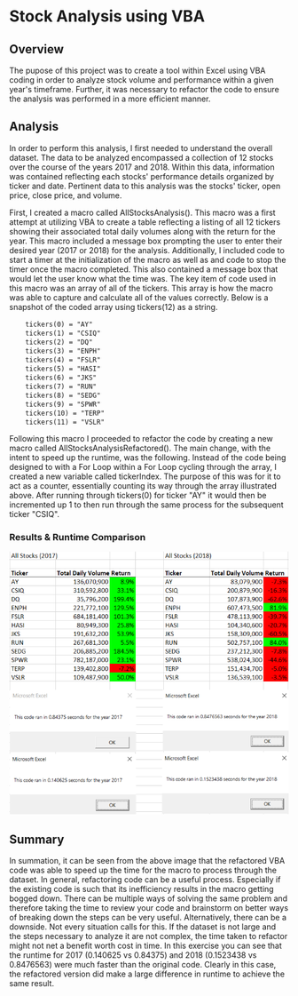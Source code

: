 # Stock Analysis using VBA

## Overview
The pupose of this project was to create a tool within Excel using VBA coding in order to analyze stock volume and performance within a given year's timeframe. Further, it was necessary to refactor the code to ensure the analysis was performed in a more efficient manner.

## Analysis
In order to perform this analysis, I first needed to understand the overall dataset. The data to be analyzed encompassed a collection of 12 stocks over the course of the years 2017 and 2018. Within this data, information was contained reflecting each stocks' performance details organized by ticker and date. Pertinent data to this analysis was the stocks' ticker, open price, close price, and volume.

First, I created a macro called AllStocksAnalysis(). This macro was a first attempt at utilizing VBA to create a table reflecting a listing of all 12 tickers showing their associated total daily volumes along with the return for the year. This macro included a message box prompting the user to enter their desired year (2017 or 2018) for the analysis. Additionally, I included code to start a timer at the initialization of the macro as well as and code to stop the timer once the macro completed. This also contained a message box that would let the user know what the time was. The key item of code used in this macro was an array of all of the tickers. This array is how the macro was able to capture and calculate all of the values correctly. Below is a snapshot of the coded array using tickers(12) as a string.
    
        tickers(0) = "AY"
        tickers(1) = "CSIQ"
        tickers(2) = "DQ"
        tickers(3) = "ENPH"
        tickers(4) = "FSLR"
        tickers(5) = "HASI"
        tickers(6) = "JKS"
        tickers(7) = "RUN"
        tickers(8) = "SEDG"
        tickers(9) = "SPWR"
        tickers(10) = "TERP"
        tickers(11) = "VSLR" 

Following this macro I proceeded to refactor the code by creating a new macro called AllStocksAnalysisRefactored(). The main change, with the intent to speed up the runtime, was the following. Instead of the code being designed to with a For Loop within a For Loop cycling through the array, I created a new variable called tickerIndex. The purpose of this was for it to act as a counter, essentially counting its way through the array illustrated above. After running through tickers(0) for ticker "AY" it would then be incremented up 1 to then run through the same process for the subsequent ticker "CSIQ".

### Results & Runtime Comparison
![VBA Challenge Time Comparison](/Resources/VBA_Challenge_Time_Comparison.png "VBA Challenge Time Comparison")

## Summary
In summation, it can be seen from the above image that the refactored VBA code was able to speed up the time for the macro to process through the dataset. In general, refactoring code can be a useful process. Especially if the existing code is such that its inefficiency results in the macro getting bogged down. There can be multiple ways of solving the same problem and therefore taking the time to review your code and brainstorm on better ways of breaking down the steps can be very useful. Alternatively, there can be a downside. Not every situation calls for this. If the dataset is not large and the steps necessary to analyze it are not complex, the time taken to refactor might not net a benefit worth cost in time. In this exercise you can see that the runtime for 2017 (0.140625 vs 0.84375) and 2018 (0.1523438 vs 0.8476563) were much faster than the original code. Clearly in this case, the refactored version did make a large difference in runtime to achieve the same result.
